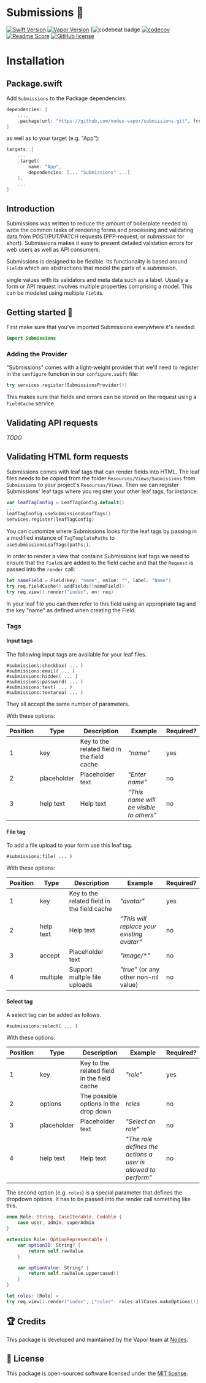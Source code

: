 # Submissions 📩
[![Swift Version](https://img.shields.io/badge/Swift-5.2-brightgreen.svg)](http://swift.org)
[![Vapor Version](https://img.shields.io/badge/Vapor-4.0-30B6FC.svg)](http://vapor.codes)
[![![codebeat badge](https://codebeat.co/badges/b9c894d6-8c6a-4a07-bfd5-29db898c8dfe)](https://codebeat.co/projects/github-com-nodes-vapor-submissions-master)
[![codecov](https://codecov.io/gh/nodes-vapor/submissions/branch/master/graph/badge.svg)](https://codecov.io/gh/nodes-vapor/submissions)
[![Readme Score](http://readme-score-api.herokuapp.com/score.svg?url=https://github.com/nodes-vapor/submissions)](http://clayallsopp.github.io/readme-score?url=https://github.com/nodes-vapor/submissions)
[![GitHub license](https://img.shields.io/badge/license-MIT-blue.svg)](https://raw.githubusercontent.com/nodes-vapor/reset/master/LICENSE)

# Installation

## Package.swift

Add `Submissions` to the Package dependencies:
```swift
dependencies: [
    ...,
    .package(url: "https://github.com/nodes-vapor/submissions.git", from: "3.0.0")
]
```

as well as to your target (e.g. "App"):

```swift
targets: [
    ...
    .target(
        name: "App",
        dependencies: [... "Submissions" ...]
    ),
    ...
]
```

## Introduction

Submissions was written to reduce the amount of boilerplate needed to write the common tasks of rendering forms and processing and validating data from POST/PUT/PATCH requests (PPP-request, or _submission_ for short). Submissions makes it easy to present detailed validation errors for web users as well as API consumers.

Submissions is designed to be flexible. Its functionality is based around `Field`s which are abstractions that model the parts of a _submission_. 

single values with its validators and meta data such as a label. Usually a form or API request involves multiple properties comprising a model. This can be modeled using multiple `Field`s.

## Getting started 🚀

First make sure that you've imported Submissions everywhere it's needed:

```swift
import Submissions
```

### Adding the Provider

"Submissions" comes with a light-weight provider that we'll need to register in the `configure` function in our `configure.swift` file:

```swift
try services.register(SubmissionsProvider())
```

This makes sure that fields and errors can be stored on the request using a `FieldCache` service.

## Validating API requests

_TODO_

## Validating HTML form requests

Submissions comes with leaf tags that can render fields into HTML. The leaf files needs to be copied from the folder `Resources/Views/Submissions` from `Submissions` to your project's `Resources/Views`. Then we can register Submissions' leaf tags where you register your other leaf tags, for instance:

```swift
var leafTagConfig = LeafTagConfig.default()
...
leafTagConfig.useSubmissionsLeafTags()
services.register(leafTagConfig)
```

You can customize where Submissions looks for the leaf tags by passing in a modified instance of `TagTemplatePaths` to `useSubmissionsLeafTags(paths:)`.

In order to render a view that contains Submissions leaf tags we need to ensure that the `Field`s are added to the field cache and that the `Request` is passed into the `render` call:

```swift
let nameField = Field(key: "name", value: "", label: "Name")
try req.fieldCache().addFields([nameField])
try req.view().render("index", on: req)
```

In your leaf file you can then refer to this field using an appropriate tag and the key "name" as defined when creating the Field.

### Tags

#### Input tags

The following input tags are available for your leaf files.

```
#submissions:checkbox( ... )
#submissions:email( ... )
#submissions:hidden( ... )
#submissions:password( ... )
#submissions:text( ... )
#submissions:textarea( ... )
```

They all accept the same number of parameters.

With these options:

Position | Type | Description | Example | Required?
-|-|-|-|-
1 | key | Key to the related field in the field cache | _"name"_ | yes
2 | placeholder | Placeholder text | _"Enter name"_ | no
3 | help text | Help text | _"This name will be visible to others"_ | no

#### File tag

To add a file upload to your form use this leaf tag.

```
#submissions:file( ... )
```

With these options:

Position | Type | Description | Example | Required?
-|-|-|-|-
1 | key | Key to the related field in the field cache | _"avatar"_ | yes
2 | help text | Help text | _"This will replace your existing avatar"_ | no
3 | accept | Placeholder text | _"image/*"_ | no
4 | multiple | Support multple file uploads | _"true"_ (or any other non-nil value) | no


#### Select tag

A select tag can be added as follows.

```
#submissions:select( ... )
```

With these options:

Position | Type | Description | Example | Required?
-|-|-|-|-
1 | key | Key to the related field in the field cache | _"role"_ | yes
2 | options | The possible options in the drop down | _roles_ | no
3 | placeholder | Placeholder text | _"Select an role"_ | no
4 | help text | Help text | _"The role defines the actions a user is allowed to perform"_ | no

The second option (e.g. `roles`) is a special parameter that defines the dropdown options. It has to be passed into the render call something like this.

```swift
enum Role: String, CaseIterable, Codable {
    case user, admin, superAdmin
}

extension Role: OptionRepresentable {
    var optionID: String? {
        return self.rawValue
    }

    var optionValue: String? {
        return self.rawValue.uppercased()
    }
}

let roles: [Role] = .
try req.view().render("index", ["roles": roles.allCases.makeOptions()] on: req)
```

## 🏆 Credits

This package is developed and maintained by the Vapor team at [Nodes](https://www.nodesagency.com).

## 📄 License

This package is open-sourced software licensed under the [MIT license](http://opensource.org/licenses/MIT).
